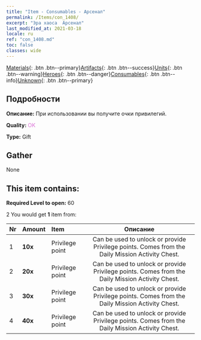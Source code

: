 ```yaml
---
title: "Item - Consumables - Арсенал"
permalink: /Items/con_1408/
excerpt: "Эра хаоса  Арсенал"
last_modified_at: 2021-03-18
locale: ru
ref: "con_1408.md"
toc: false
classes: wide
---
```

 [Materials](/ru/Items/){: .btn .btn--primary}[Artifacts](/ru/Items/Artifacts/){: .btn .btn--success}[Units](/ru/Items/Units/){: .btn .btn--warning}[Heroes](/ru/Items/Heroes/){: .btn .btn--danger}[Consumables](/ru/Items/Consumables/){: .btn .btn--info}[Unknown](/ru/Items/Unknown/){: .btn .btn--primary}

## Подробности
 **Описание:** При использовании вы получите очки привилегий.

 **Quality:** <span style="color: #DA70D6">OK</span>

 **Type:** Gift

## Gather

  None

## This item contains:

 **Required Level to open:** 60

 2 You would get **1** item  from:

  | Nr | Amount |     Item    | Описание |
  |:---|:-------|:------------|:-----------:|
  | 1 |  **10x** | Privilege point | Can be used to unlock or provide Privilege points. Comes from the Daily Mission Activity Chest.  | 
  | 2 |  **20x** | Privilege point | Can be used to unlock or provide Privilege points. Comes from the Daily Mission Activity Chest.  | 
  | 3 |  **30x** | Privilege point | Can be used to unlock or provide Privilege points. Comes from the Daily Mission Activity Chest.  | 
  | 4 |  **40x** | Privilege point | Can be used to unlock or provide Privilege points. Comes from the Daily Mission Activity Chest.  | 
